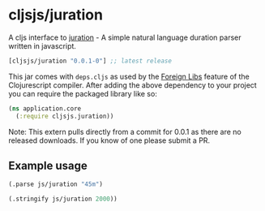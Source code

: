 # cljsjs/juration

A cljs interface to [juration](https://github.com/domchristie/juration) - A simple natural language duration parser written in javascript.

[](dependency)
```clojure
[cljsjs/juration "0.0.1-0"] ;; latest release
```
[](/dependency)

This jar comes with `deps.cljs` as used by the [Foreign Libs][flibs] feature
of the Clojurescript compiler. After adding the above dependency to your project
you can require the packaged library like so:

```clojure
(ns application.core
  (:require cljsjs.juration))
```

[flibs]: https://github.com/clojure/clojurescript/wiki/Packaging-Foreign-Dependencies

Note: This extern pulls directly from a commit for 0.0.1 as there are no released downloads. If you know of one please submit a PR.

## Example usage

```clojure
(.parse js/juration "45m")
```

```clojure
(.stringify js/juration 2000))
```
